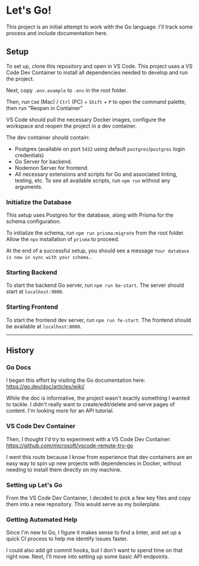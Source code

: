 # Let's Go!

This project is an initial attempt to work with the Go language. I'll track some process and include
documentation here.

## Setup

To set up, clone this repository and open in VS Code. This project uses a VS Code Dev Container to
install all dependencies needed to develop and run the project.

Next, copy `.env.example` to `.env` in the root folder.

Then, run `Cmd` (Mac) / `Ctrl` (PC) + `Shift` + `P` to open the command palette, then run "Reopen in
Container"

VS Code should pull the necessary Docker images, configure the workspace and reopen the project in a
dev container.

The dev container should contain:

- Postgres (available on port `5432` using default `postgres`/`postgres` login credentials)
- Go Server for backend.
- Nodemon Server for frontend.
- All necessary extensions and scripts for Go and associated linting, testing, etc. To see all
  available scripts, run `npm run` without any arguments.

### Initialize the Database

This setup uses Postgres for the database, along with Prisma for the schema configuration.

To initialize the schema, run `npm run prisma:migrate` from the root folder. Allow the `npx`
installation of `prisma` to proceed.

At the end of a successful setup, you should see a message
`Your database is now in sync with your schema.`.

### Starting Backend

To start the backend Go server, run `npm run be-start`. The server should start at `localhost:9000`.

### Starting Frontend

To start the frontend dev server, run `npm run fe-start`. The frontend should be available at
`localhost:8080`.

---

## History

### Go Docs

I began this effort by visiting the Go documentation here: https://go.dev/doc/articles/wiki/

While the doc is informative, the project wasn't exactly something I wanted to tackle. I didn't
really want to create/edit/delete and serve pages of content. I'm looking more for an API tutorial.

### VS Code Dev Container

Then, I thought I'd try to experiment with a VS Code Dev Container:
https://github.com/microsoft/vscode-remote-try-go

I went this route because I know from experience that dev containers are an easy way to spin up new
projects with dependencies in Docker, without needing to install them directly on my machine.

### Setting up Let's Go

From the VS Code Dev Container, I decided to pick a few key files and copy them into a new
repository. This would serve as my boilerplate.

### Getting Automated Help

Since I'm new to Go, I figure it makes sense to find a linter, and set up a quick CI process to help
me identify issues faster.

I could also add git commit hooks, but I don't want to spend time on that right now. Next, I'll move
into setting up some basic API endpoints.
